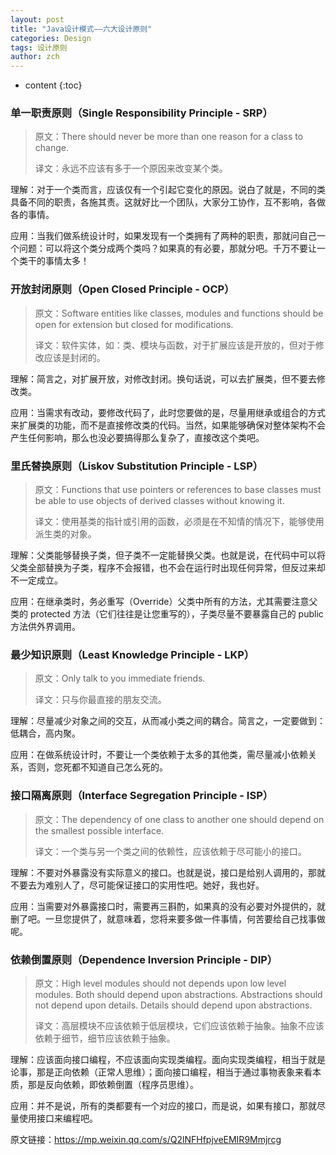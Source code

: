 ```yaml
---
layout: post
title: "Java设计模式——六大设计原则"
categories: Design
tags: 设计原则
author: zch
---
```


* content
{:toc}




















### 单一职责原则（Single Responsibility Principle - SRP）

> 原文：There should never be more than one reason for a class to change.
>
> 译文：永远不应该有多于一个原因来改变某个类。

理解：对于一个类而言，应该仅有一个引起它变化的原因。说白了就是，不同的类具备不同的职责，各施其责。这就好比一个团队，大家分工协作，互不影响，各做各的事情。

应用：当我们做系统设计时，如果发现有一个类拥有了两种的职责，那就问自己一个问题：可以将这个类分成两个类吗？如果真的有必要，那就分吧。千万不要让一个类干的事情太多！

### 开放封闭原则（Open Closed Principle - OCP）

> 原文：Software entities like classes, modules and functions should be open for extension but closed for modifications.
>
> 译文：软件实体，如：类、模块与函数，对于扩展应该是开放的，但对于修改应该是封闭的。

理解：简言之，对扩展开放，对修改封闭。换句话说，可以去扩展类，但不要去修改类。

应用：当需求有改动，要修改代码了，此时您要做的是，尽量用继承或组合的方式来扩展类的功能，而不是直接修改类的代码。当然，如果能够确保对整体架构不会产生任何影响，那么也没必要搞得那么复杂了，直接改这个类吧。

### 里氏替换原则（Liskov Substitution Principle - LSP）

> 原文：Functions that use pointers or references to base classes must be able to use objects of derived classes without knowing it.
>
> 译文：使用基类的指针或引用的函数，必须是在不知情的情况下，能够使用派生类的对象。

理解：父类能够替换子类，但子类不一定能替换父类。也就是说，在代码中可以将父类全部替换为子类，程序不会报错，也不会在运行时出现任何异常，但反过来却不一定成立。

应用：在继承类时，务必重写（Override）父类中所有的方法，尤其需要注意父类的 protected 方法（它们往往是让您重写的），子类尽量不要暴露自己的 public 方法供外界调用。

### 最少知识原则（Least Knowledge Principle - LKP）

> 原文：Only talk to you immediate friends.
>
> 译文：只与你最直接的朋友交流。

理解：尽量减少对象之间的交互，从而减小类之间的耦合。简言之，一定要做到：低耦合，高内聚。

应用：在做系统设计时，不要让一个类依赖于太多的其他类，需尽量减小依赖关系，否则，您死都不知道自己怎么死的。

### 接口隔离原则（Interface Segregation Principle - ISP）

> 原文：The dependency of one class to another one should depend on the smallest possible interface.
>
> 译文：一个类与另一个类之间的依赖性，应该依赖于尽可能小的接口。

理解：不要对外暴露没有实际意义的接口。也就是说，接口是给别人调用的，那就不要去为难别人了，尽可能保证接口的实用性吧。她好，我也好。

应用：当需要对外暴露接口时，需要再三斟酌，如果真的没有必要对外提供的，就删了吧。一旦您提供了，就意味着，您将来要多做一件事情，何苦要给自己找事做呢。

### 依赖倒置原则（Dependence Inversion Principle - DIP）

> 原文：High level modules should not depends upon low level modules. Both should depend upon abstractions. Abstractions should not depend upon details. Details should depend upon abstractions.
>
> 译文：高层模块不应该依赖于低层模块，它们应该依赖于抽象。抽象不应该依赖于细节，细节应该依赖于抽象。

理解：应该面向接口编程，不应该面向实现类编程。面向实现类编程，相当于就是论事，那是正向依赖（正常人思维）；面向接口编程，相当于通过事物表象来看本质，那是反向依赖，即依赖倒置（程序员思维）。

应用：并不是说，所有的类都要有一个对应的接口，而是说，如果有接口，那就尽量使用接口来编程吧。

原文链接：https://mp.weixin.qq.com/s/Q2lNFHfpjveEMIR9Mmjrcg